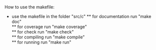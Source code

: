 How to use the makefile:

* use the makefile in the folder "src/c"
** for documentation run "make doc"  
** for coverage run "make coverage"  
** for check run "make check"  
** for compiling run "make compile"  
** for running run "make run"  